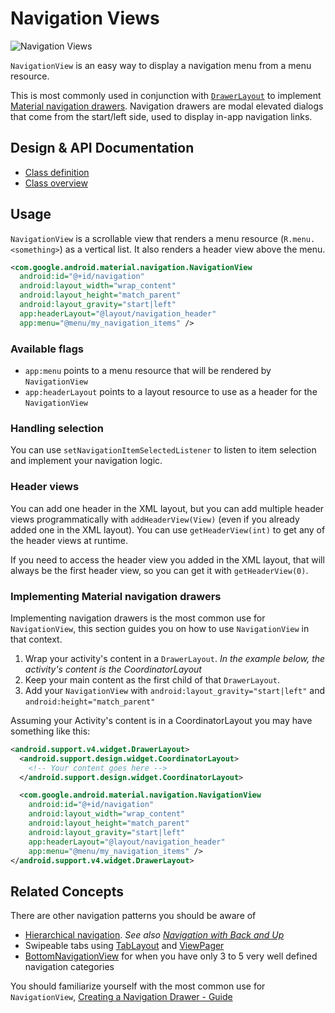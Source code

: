 <!--docs:
title: "Navigation Views"
layout: detail
section: components
excerpt: "A scrollable view that renders a menu resource as a vertical list."
iconId: side_navigation
path: /catalog/navigation-view/
-->

# Navigation Views

![Navigation Views](assets/navigation-views.svg)
<!--{: .article__asset.article__asset--screenshot }-->

`NavigationView` is an easy way to display a navigation menu from a menu
resource.

This is most commonly used in conjunction with
[`DrawerLayout`](https://developer.android.com/reference/android/support/v4/widget/DrawerLayout.html)
to implement [Material navigation
drawers](https://material.io/go/design-navigation-drawer).
Navigation drawers are modal elevated dialogs that come from the start/left
side, used to display in-app navigation links.

## Design & API Documentation

-   [Class
    definition](https://github.com/material-components/material-components-android/tree/master/lib/java/com/google/android/material/navigation/NavigationView.java)
    <!--{: .icon-list-item.icon-list-item--link }-->
-   [Class
    overview](https://developer.android.com/reference/com/google/android/material/navigation/NavigationView)
    <!--{: .icon-list-item.icon-list-item--link }--> <!--{: .icon-list }-->

## Usage

`NavigationView` is a scrollable view that renders a menu resource
(`R.menu.<something>`) as a vertical list. It also renders a header view above
the menu.

```xml
<com.google.android.material.navigation.NavigationView
  android:id="@+id/navigation"
  android:layout_width="wrap_content"
  android:layout_height="match_parent"
  android:layout_gravity="start|left"
  app:headerLayout="@layout/navigation_header"
  app:menu="@menu/my_navigation_items" />
```

### Available flags

*   `app:menu` points to a menu resource that will be rendered by
    `NavigationView`
*   `app:headerLayout` points to a layout resource to use as a header for the
    `NavigationView`

### Handling selection

You can use `setNavigationItemSelectedListener` to listen to item selection and
implement your navigation logic.

### Header views

You can add one header in the XML layout, but you can add multiple header views
programmatically with `addHeaderView(View)` (even if you already added one in the
XML layout). You can use `getHeaderView(int)` to get any of the header views at
runtime.

If you need to access the header view you added in the XML layout, that will
always be the first header view, so you can get it with `getHeaderView(0)`.

### Implementing Material navigation drawers

Implementing navigation drawers is the most common use for `NavigationView`,
this section guides you on how to use `NavigationView` in that context.

1.  Wrap your activity's content in a `DrawerLayout`. *In the example below, the
activity's content is the CoordinatorLayout*
2.  Keep your main content as the first child of that `DrawerLayout`.
3.  Add your `NavigationView` with `android:layout_gravity="start|left"` and
    `android:height="match_parent"`

Assuming your Activity's content is in a CoordinatorLayout you may have something like
this:

```xml
<android.support.v4.widget.DrawerLayout>
  <android.support.design.widget.CoordinatorLayout>
    <!-- Your content goes here -->
  </android.support.design.widget.CoordinatorLayout>

  <com.google.android.material.navigation.NavigationView
    android:id="@+id/navigation"
    android:layout_width="wrap_content"
    android:layout_height="match_parent"
    android:layout_gravity="start|left"
    app:headerLayout="@layout/navigation_header"
    app:menu="@menu/my_navigation_items" />
</android.support.v4.widget.DrawerLayout>
```

## Related Concepts

There are other navigation patterns you should be aware of

-   [Hierarchical navigation](https://developer.android.com/training/implementing-navigation/index.html).
    *See also [Navigation with Back and
    Up](https://developer.android.com/design/patterns/navigation.html)*
-   Swipeable tabs using [TabLayout](TabLayout.md) and
    [ViewPager](https://developer.android.com/reference/android/support/v4/view/ViewPager.html)
-   [BottomNavigationView](BottomNavigationView.md) for when you have only 3 to
    5 very well defined navigation categories

You should familiarize yourself with the most common use for `NavigationView`,
[Creating a Navigation Drawer -
Guide](https://developer.android.com/training/implementing-navigation/nav-drawer.html)

